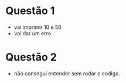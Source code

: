 # Questão 1 
- vai imprimir 10 e 50
- vai dar um erro
# Questão 2 
- não consegui entender sem rodar o codigo.